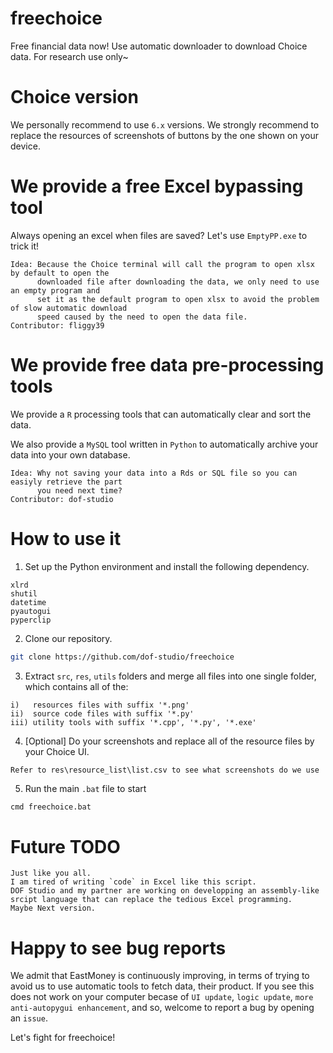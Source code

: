 # freechoice
Free financial data now! Use automatic downloader to download Choice data. For research use only~

# Choice version
We personally recommend to use `6.x` versions. We strongly recommend to replace the resources of screenshots of buttons by the one shown on your device.

# We provide a free Excel bypassing tool
Always opening an excel when files are saved? Let's use `EmptyPP.exe` to trick it!
```text
Idea: Because the Choice terminal will call the program to open xlsx by default to open the
      downloaded file after downloading the data, we only need to use an empty program and
      set it as the default program to open xlsx to avoid the problem of slow automatic download
      speed caused by the need to open the data file.
Contributor: fliggy39
```

# We provide free data pre-processing tools
We provide a `R` processing tools that can automatically clear and sort the data.

We also provide a `MySQL` tool written in `Python` to automatically archive your data into your own database.
```text
Idea: Why not saving your data into a Rds or SQL file so you can easiyly retrieve the part
      you need next time?
Contributor: dof-studio
```

# How to use it
1. Set up the Python environment and install the following dependency.
```text
xlrd
shutil 
datetime
pyautogui
pyperclip
```

2. Clone our repository.
```bash
git clone https://github.com/dof-studio/freechoice
```

3. Extract `src`, `res`, `utils` folders and merge all files into one single folder, which contains all of the:
```text
i)   resources files with suffix '*.png'
ii)  source code files with suffix '*.py'
iii) utility tools with suffix '*.cpp', '*.py', '*.exe'
```

4. [Optional] Do your screenshots and replace all of the resource files by your Choice UI.
```text
Refer to res\resource_list\list.csv to see what screenshots do we use
```

5. Run the main `.bat` file to start
```bash
cmd freechoice.bat
```

# Future TODO
```text
Just like you all. 
I am tired of writing `code` in Excel like this script.
DOF Studio and my partner are working on developping an assembly-like srcipt language that can replace the tedious Excel programming.
Maybe Next version.
```

# Happy to see bug reports
We admit that EastMoney is continuously improving, in terms of trying to avoid us to use automatic tools to fetch data, their product. If you see this does not work on your computer becase of `UI update`, `logic update`, `more anti-autopygui enhancement`, and so, welcome to report a bug by opening an `issue`. 


Let's fight for freechoice!
